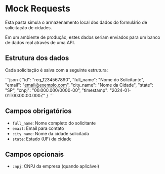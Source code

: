 # Mock Requests

Esta pasta simula o armazenamento local dos dados do formulário de solicitação de cidades.

Em um ambiente de produção, estes dados seriam enviados para um banco de dados real através de uma API.

## Estrutura dos dados

Cada solicitação é salva com a seguinte estrutura:

\`\`\`json
{
  "id": "req_1234567890",
  "full_name": "Nome do Solicitante",
  "email": "email@exemplo.com",
  "city_name": "Nome da Cidade",
  "state": "SP",
  "cnpj": "00.000.000/0000-00",
  "timestamp": "2024-01-01T00:00:00.000Z"
}
\`\`\`

## Campos obrigatórios

- `full_name`: Nome completo do solicitante
- `email`: Email para contato
- `city_name`: Nome da cidade solicitada
- `state`: Estado (UF) da cidade

## Campos opcionais

- `cnpj`: CNPJ da empresa (quando aplicável)
